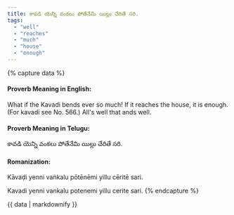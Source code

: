 ```yaml
---
title: కావడి యెన్ని వంకలు పోతేనేమి యిల్లు చేరితే సరి.
tags:
  - "well"
  - "reaches"
  - "much"
  - "house"
  - "enough"
---
```


{% capture data %}
#### Proverb Meaning in English:
What if the Kavadi bends ever so much! If it reaches the house, it is enough.
(For kavadi see No. 566.)
All's well that ands well.

#### Proverb Meaning in Telugu:
కావడి యెన్ని వంకలు పోతేనేమి యిల్లు చేరితే సరి.

#### Romanization:
Kāvaḍi yenni vaṅkalu pōtēnēmi yillu cēritē sari.

Kavadi yenni vankalu potenemi yillu cerite sari.
{% endcapture %}

{{ data | markdownify }}

